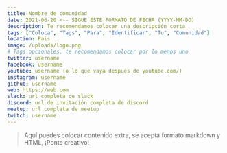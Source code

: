 ```yaml
---
title: Nombre de comunidad
date: 2021-06-20 <-- SIGUE ESTE FORMATO DE FECHA (YYYY-MM-DD)
description: Te recomendamos colocar una descripción corta
tags: ["Coloca", "Tags", "Para", "Identificar", "Tu", "Comunidad"]
location: Pais
image: /uploads/logo.png
# Tags opcionales, te recomendamos colocar por lo menos uno
twitter: username
facebook: username
youtube: username (o lo que vaya después de youtube.com/)
instagram: username
github: username
web: https://web.com
slack: url completa de slack
discord: url de invitación completa de discord
meetup: url completa de meetup
twitch: username
---
```


> Aquí puedes colocar contenido extra, se acepta formato markdown y HTML, ¡Ponte creativo!
